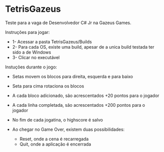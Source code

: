 ﻿# TetrisGazeus

Teste para a vaga de Desenvolvedor C# Jr na Gazeus Games. 

Instruções para jogar:
- 1- Acessar a pasta TetrisGazeus/Builds
- 2- Para cada OS, existe uma build, apesar de a unica build testada ter sido a de Windows
- 3- Clicar no executável

Instuções durante o jogo:
- Setas movem os blocos para direita, esquerda e para baixo
- Seta para cima rotaciona os blocos

- A cada bloco adicionado, são acrescentados +20 pontos para o jogador
- A cada linha completada, são acrescentados +200 pontos para o jogador
- No fim de cada jogatina, o highscore é salvo

- Ao chegar no Game Over, existem duas possibilidades: 
  * Reset, onde a cena é recarregada
  * Quit, onde a aplicação é encerrada 


